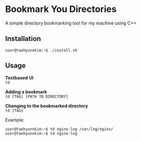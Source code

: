 # Bookmark You Directories
A simple directory bookmarking tool for my machine using C++
 
## Installation
```console
user@taehyunnkim:~$ ./install.sh
```
 
## Usage
**Textbased UI**\
`td`
 
**Adding a bookmark**\
`td [TAG] [PATH TO DIRECTORY]`
 
**Changing to the bookmarked directory**\
`td [TAG]`
 
Example:
```console
user@taehyunnkim:~$ td nginx-log /var/log/nginx/
user@taehyunnkim:~$ td nginx-log
```
